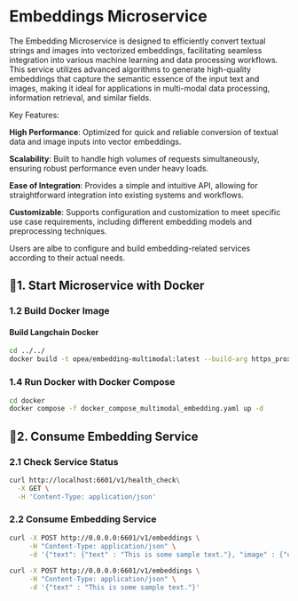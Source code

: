 # Embeddings Microservice

The Embedding Microservice is designed to efficiently convert textual strings and images into vectorized embeddings, facilitating seamless integration into various machine learning and data processing workflows. This service utilizes advanced algorithms to generate high-quality embeddings that capture the semantic essence of the input text and images, making it ideal for applications in multi-modal data processing, information retrieval, and similar fields.

Key Features:

**High Performance**: Optimized for quick and reliable conversion of textual data and image inputs into vector embeddings.

**Scalability**: Built to handle high volumes of requests simultaneously, ensuring robust performance even under heavy loads.

**Ease of Integration**: Provides a simple and intuitive API, allowing for straightforward integration into existing systems and workflows.

**Customizable**: Supports configuration and customization to meet specific use case requirements, including different embedding models and preprocessing techniques.

Users are albe to configure and build embedding-related services according to their actual needs.



## 🚀1. Start Microservice with Docker 

### 1.2 Build Docker Image

#### Build Langchain Docker 

```bash
cd ../../
docker build -t opea/embedding-multimodal:latest --build-arg https_proxy=$https_proxy --build-arg http_proxy=$http_proxy -f comps/embeddings/multimodal_embeddings/multimodal_langchain/docker/Dockerfile .
```

### 1.4 Run Docker with Docker Compose

```bash
cd docker
docker compose -f docker_compose_multimodal_embedding.yaml up -d
```

## 🚀2. Consume Embedding Service

### 2.1 Check Service Status

```bash
curl http://localhost:6601/v1/health_check\
  -X GET \
  -H 'Content-Type: application/json'
```


### 2.2 Consume Embedding Service

```bash
curl -X POST http://0.0.0.0:6601/v1/embeddings \
     -H "Content-Type: application/json" \
     -d '{"text": {"text" : "This is some sample text."}, "image" : {"url": "https://github.com/docarray/docarray/blob/main/tests/toydata/image-data/apple.png?raw=true"}}'
 
curl -X POST http://0.0.0.0:6601/v1/embeddings \
     -H "Content-Type: application/json" \
     -d '{"text" : "This is some sample text."}'
```
